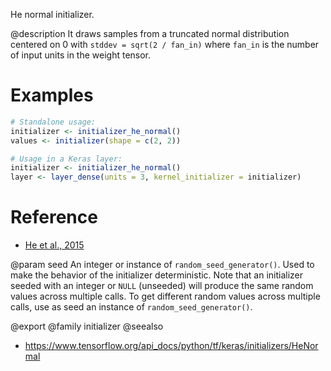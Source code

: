 He normal initializer.

@description
It draws samples from a truncated normal distribution centered on 0 with
`stddev = sqrt(2 / fan_in)` where `fan_in` is the number of input units in
the weight tensor.

# Examples

```r
# Standalone usage:
initializer <- initializer_he_normal()
values <- initializer(shape = c(2, 2))
```


```r
# Usage in a Keras layer:
initializer <- initializer_he_normal()
layer <- layer_dense(units = 3, kernel_initializer = initializer)
```

# Reference
- [He et al., 2015](https://arxiv.org/abs/1502.01852)

@param seed An integer or instance of
`random_seed_generator()`.
Used to make the behavior of the initializer
deterministic. Note that an initializer seeded with an integer
or `NULL` (unseeded) will produce the same random values
across multiple calls. To get different random values
across multiple calls, use as seed an instance
of `random_seed_generator()`.

@export
@family initializer
@seealso
+ <https://www.tensorflow.org/api_docs/python/tf/keras/initializers/HeNormal>
